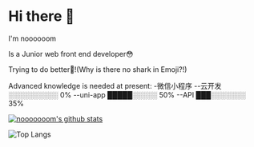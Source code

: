 # Hi there 👋

I'm noooooom

Is a Junior web front end developer😳

Trying to do better🐬!(Why is there no shark in Emoji?!)

Advanced knowledge is needed at present:
-微信小程序
--云开发      ░░░░░░░░░░ 0%
--uni-app    █████░░░░░  50%
--API        ███░░░░░░░  35%

[![nooooooom's github stats](https://github-readme-stats.vercel.app/api?username=nooooooom)]()

![[Top Langs](https://github-readme-stats.vercel.app/api/top-langs/?username=nooooooom&layout=compact)]()
